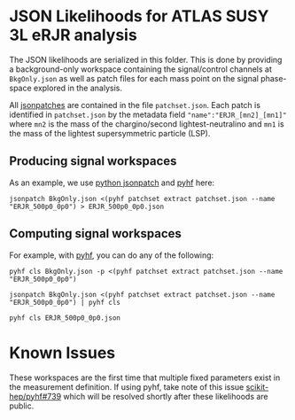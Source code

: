 # JSON Likelihoods for ATLAS SUSY 3L eRJR analysis

The JSON likelihoods are serialized in this folder. This is done by providing a background-only workspace containing the signal/control channels at `BkgOnly.json` as well as patch files for each mass point on the signal phase-space explored in the analysis.

All [jsonpatches](http://jsonpatch.com/) are contained in the file `patchset.json`. Each patch is identified in `patchset.json` by the metadata field `"name":"ERJR_[mn2]_[mn1]"` where `mn2` is the mass of the chargino/second lightest-neutralino and `mn1` is the mass of the lightest supersymmetric particle (LSP).

## Producing signal workspaces

As an example, we use [python jsonpatch](https://python-json-patch.readthedocs.io/en/latest/) and [pyhf](https://scikit-hep.org/pyhf/) here:

```
jsonpatch BkgOnly.json <(pyhf patchset extract patchset.json --name "ERJR_500p0_0p0") > ERJR_500p0_0p0.json
```

## Computing signal workspaces

For example, with [pyhf](https://scikit-hep.org/pyhf/), you can do any of the following:

```
pyhf cls BkgOnly.json -p <(pyhf patchset extract patchset.json --name "ERJR_500p0_0p0") 

jsonpatch BkgOnly.json <(pyhf patchset extract patchset.json --name "ERJR_500p0_0p0") | pyhf cls

pyhf cls ERJR_500p0_0p0.json
```

# Known Issues

These workspaces are the first time that multiple fixed parameters exist in the measurement definition. If using pyhf, take note of this issue [scikit-hep/pyhf#739](https://github.com/scikit-hep/pyhf/issues/739) which will be resolved shortly after these likelihoods are public.
